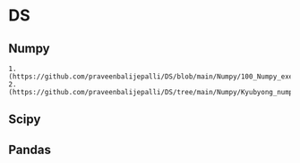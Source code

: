 # DS
## Numpy
    1. (https://github.com/praveenbalijepalli/DS/blob/main/Numpy/100_Numpy_exercises.ipynb)
    2. (https://github.com/praveenbalijepalli/DS/tree/main/Numpy/Kyubyong_numpy_exercises)

## Scipy

## Pandas

